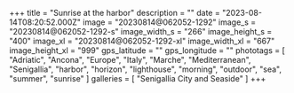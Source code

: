 +++
title = "Sunrise at the harbor"
description = ""
date = "2023-08-14T08:20:52.000Z"
image = "20230814@062052-1292"
image_s = "20230814@062052-1292-s"
image_width_s = "266"
image_height_s = "400"
image_xl = "20230814@062052-1292-xl"
image_width_xl = "667"
image_height_xl = "999"
gps_latitude = ""
gps_longitude = ""
phototags = [ "Adriatic", "Ancona", "Europe", "Italy", "Marche", "Mediterranean", "Senigallia", "harbor", "horizon", "lighthouse", "morning", "outdoor", "sea", "summer", "sunrise" ]
galleries = [ "Senigallia City and Seaside" ]
+++
